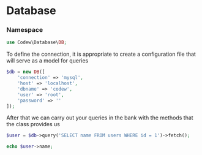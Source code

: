# Database

### Namespace

```php
use Codew\Database\DB;
```

To define the connection, it is appropriate to create a configuration file that will serve as a model for queries

```php
$db = new DB([
    'connection' => 'mysql',
    'host' => 'localhost',
    'dbname' => 'codew',
    'user' => 'root',
    'password' => ''
]);
```

After that we can carry out your queries in the bank with the methods that the class provides us

```php
$user = $db->query('SELECT name FROM users WHERE id = 1')->fetch();

echo $user->name;
```